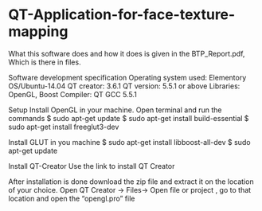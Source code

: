 # QT-Application-for-face-texture-mapping
What this software does and how it does is given in the BTP_Report.pdf, Which is there in files. 

Software development specification
Operating system used: Elementory OS/Ubuntu-14.04 
QT creator: 3.6.1
QT version: 5.5.1 or above
Libraries: OpenGL, Boost
Compiler: QT GCC 5.5.1


Setup
Install OpenGL in your machine. Open terminal and run the commands
	$ sudo apt-get update 
	$ sudo apt-get install build-essential
	$ sudo apt-get install freeglut3-dev

 Install GLUT in you machine
 $ sudo apt-get install libboost-all-dev
 $ sudo apt-get update
	   
 Install QT-Creator 
	Use the link to install QT Creator

After installation is done download the zip file and extract it on the location of your choice.
 Open QT Creator -> Files-> Open file or project , go to that location and open the “opengl.pro” file

